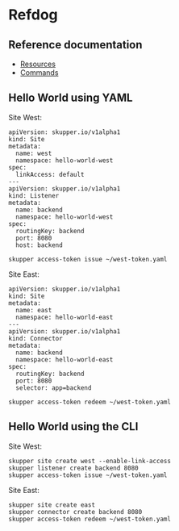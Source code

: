 # Refdog

## Reference documentation

<!-- - [Concepts](concepts/index.html) -->
- [Resources](resources/index.html)
- [Commands](commands/index.html)

## Hello World using YAML

Site West:

~~~
apiVersion: skupper.io/v1alpha1
kind: Site
metadata:
  name: west
  namespace: hello-world-west
spec:
  linkAccess: default
---
apiVersion: skupper.io/v1alpha1
kind: Listener
metadata:
  name: backend
  namespace: hello-world-west
spec:
  routingKey: backend
  port: 8080
  host: backend
~~~

~~~
skupper access-token issue ~/west-token.yaml
~~~

Site East:

~~~
apiVersion: skupper.io/v1alpha1
kind: Site
metadata:
  name: east
  namespace: hello-world-east
---
apiVersion: skupper.io/v1alpha1
kind: Connector
metadata:
  name: backend
  namespace: hello-world-east
spec:
  routingKey: backend
  port: 8080
  selector: app=backend
~~~

~~~
skupper access-token redeem ~/west-token.yaml
~~~

## Hello World using the CLI

Site West:

~~~
skupper site create west --enable-link-access
skupper listener create backend 8080
skupper access-token issue ~/west-token.yaml
~~~

Site East:

~~~
skupper site create east
skupper connector create backend 8080
skupper access-token redeem ~/west-token.yaml
~~~

